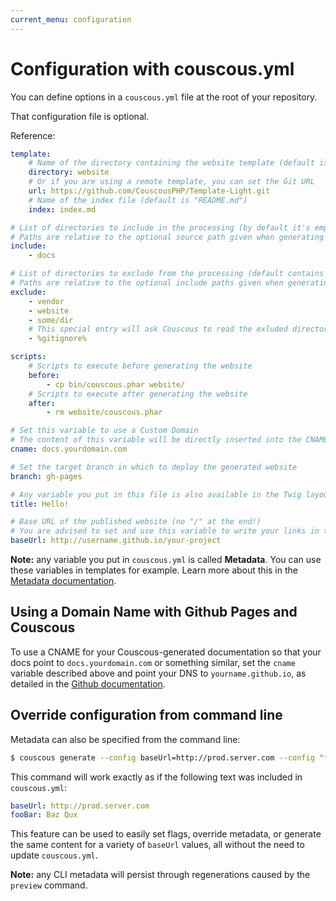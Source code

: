 ```yaml
---
current_menu: configuration
---
```

# Configuration with couscous.yml

You can define options in a `couscous.yml` file at the root of your repository.

That configuration file is optional.

Reference:

```yaml
template:
    # Name of the directory containing the website template (default is "website")
    directory: website
    # Or if you are using a remote template, you can set the Git URL
    url: https://github.com/CouscousPHP/Template-Light.git
    # Name of the index file (default is "README.md")
    index: index.md

# List of directories to include in the processing (by default it's empty, so all markdown files are parsed)
# Paths are relative to the optional source path given when generating the website, repository root by default
include:
    - docs

# List of directories to exclude from the processing (default contains "vendor" and "website")
# Paths are relative to the optional include paths given when generating the website, repository root by default
exclude:
    - vendor
    - website
    - some/dir
    # This special entry will ask Couscous to read the exluded directories from your ".gitignore"  file
    - %gitignore%

scripts:
    # Scripts to execute before generating the website
    before:
        - cp bin/couscous.phar website/
    # Scripts to execute after generating the website
    after:
        - rm website/couscous.phar

# Set this variable to use a Custom Domain
# The content of this variable will be directly inserted into the CNAME file
cname: docs.yourdomain.com

# Set the target branch in which to deploy the generated website
branch: gh-pages

# Any variable you put in this file is also available in the Twig layouts:
title: Hello!

# Base URL of the published website (no "/" at the end!)
# You are advised to set and use this variable to write your links in the HTML layouts
baseUrl: http://username.github.io/your-project
```

**Note:** any variable you put in `couscous.yml` is called **Metadata**. You can use these variables in templates for example. Learn more about this in the [Metadata documentation](metadata.md).

## Using a Domain Name with Github Pages and Couscous

To use a CNAME for your Couscous-generated documentation so that your docs point to `docs.yourdomain.com` or something similar, set the `cname` variable described above and point your DNS to `yourname.github.io`, as detailed in the [Github documentation](https://help.github.com/articles/setting-up-a-custom-domain-with-github-pages/).

## Override configuration from command line
Metadata can also be specified from the command line:

```bash
$ couscous generate --config baseUrl=http://prod.server.com --config "fooBar=Baz Qux"
```

This command will work exactly as if the following text was included in `couscous.yml`:

```yaml
baseUrl: http://prod.server.com
fooBar: Baz Qux
```

This feature can be used to easily set flags, override metadata, or generate the same content for a variety of `baseUrl` values, all without the need to update `couscous.yml`.

**Note:** any CLI metadata will persist through regenerations caused by the `preview` command.
